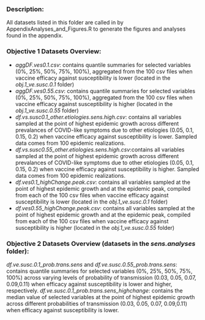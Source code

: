 ### Description:
All datasets listed in this folder are called in by AppendixAnalyses_and_Figures.R to generate the figures and analyses found in the appendix. 

### Objective 1 Datasets Overview:
- *aggDF.ves0.1.csv*: contains quantile summaries for selected variables (0%, 25%, 50%, 75%, 100%), aggregated from the 100 csv files when vaccine efficacy against susceptibility is lower (located in the *obj.1_ve.susc.0.1* folder)
- *aggDF.ves0.55.csv*: contains quantile summaries for selected variables (0%, 25%, 50%, 75%, 100%), aggregated from the 100 csv files when vaccine efficacy against susceptibility is higher (located in the *obj.1_ve.susc.0.55* folder)
- *df.vs.susc0.1_other.etiologies.sens.high.csv*: contains all variables sampled at the point of highest epidemic growth across different prevalances of COVID-like symptoms due to other etiologies (0.05, 0.1, 0.15, 0.2) when vaccine efficacy against susceptibility is lower. Sampled data comes from 100 epidemic realizations. 
- *df.vs.susc0.55_other.etiologies.sens.high.csv*:contains all variables sampled at the point of highest epidemic growth across different prevalances of COVID-like symptoms due to other etiologies (0.05, 0.1, 0.15, 0.2) when vaccine efficacy against susceptibility is higher. Sampled data comes from 100 epidemic realizations. 
- *df.ves0.1_highChange.peak.csv*: contains all variables sampled at the point of highest epidemic growth and at the epidemic peak, compiled from each of the 100 csv files when vaccine efficacy against susceptibility is lower (located in the *obj.1_ve.susc.0.1* folder)
- *df.ves0.55_highChange.peak.csv*: contains all variables sampled at the point of highest epidemic growth and at the epidemic peak, compiled from each of the 100 csv files when vaccine efficacy against susceptibility is higher (located in the *obj.1_ve.susc.0.55* folder)

### Objective 2 Datasets Overview (datasets in the *sens.analyses* folder):
*df.ve.susc.0.1_prob.trans.sens* and *df.ve.susc.0.55_prob.trans.sens*: contains quantile summaries for selected variables (0%, 25%, 50%, 75%, 100%) across varying levels of probability of transmission (0.03, 0.05, 0.07, 0.09,0.11) when efficacy against susceptibility is lower and higher, respectively. 
*df.ve.susc.0.1_prob.trans.sens_highchange*: contains the median value of selected variables at the point of highest epidemic growth across different probabilities of transmission (0.03, 0.05, 0.07, 0.09,0.11) when efficacy against susceptibility is lower. 
